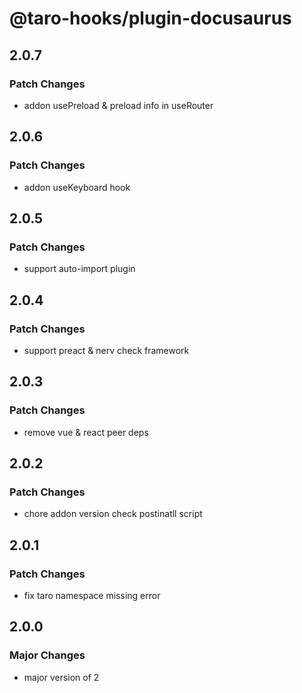 # @taro-hooks/plugin-docusaurus

## 2.0.7

### Patch Changes

- addon usePreload & preload info in useRouter

## 2.0.6

### Patch Changes

- addon useKeyboard hook

## 2.0.5

### Patch Changes

- support auto-import plugin

## 2.0.4

### Patch Changes

- support preact & nerv check framework

## 2.0.3

### Patch Changes

- remove vue & react peer deps

## 2.0.2

### Patch Changes

- chore addon version check postinatll script

## 2.0.1

### Patch Changes

- fix taro namespace missing error

## 2.0.0

### Major Changes

- major version of 2
